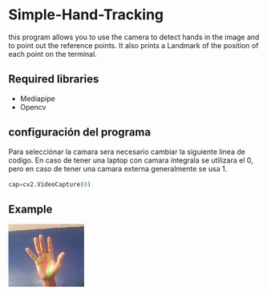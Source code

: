 # Simple-Hand-Tracking
this program allows you to use the camera to detect hands in the image and to point out the reference points. It also prints a Landmark of the position of each point on the terminal.

## Required libraries
+ Mediapipe
+ Opencv

## configuración del programa
Para selecciónar la camara sera necesario cambiar la siguiente linea de codigo. En caso de tener una laptop con camara integrala se utilizara el 0, pero en caso de tener una camara externa generalmente se usa 1.

```python
cap=cv2.VideoCapture(0)
```
## Example 
<img src="Example.png" width=30% height=30%>
